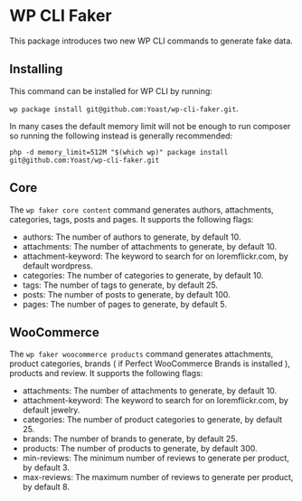 # WP CLI Faker

This package introduces two new WP CLI commands to generate fake data.

## Installing

This command can be installed for WP CLI by running:

`wp package install git@github.com:Yoast/wp-cli-faker.git`.

In many cases the default memory limit will not be enough to run composer so running the following instead is generally recommended:

`php -d memory_limit=512M "$(which wp)" package install git@github.com:Yoast/wp-cli-faker.git`


## Core

The `wp faker core content` command generates authors, attachments, categories, tags, posts and pages. It supports the following flags:
- authors: The number of authors to generate, by default 10.
- attachments: The number of attachments to generate, by default 10.
- attachment-keyword: The keyword to search for on loremflickr.com, by default wordpress.
- categories: The number of categories to generate, by default 10.
- tags: The number of tags to generate, by default 25.
- posts: The number of posts to generate, by default 100.
- pages: The number of pages to generate, by default 5.

## WooCommerce

The `wp faker woocommerce products` command generates attachments, product categories, brands ( if Perfect WooCommerce Brands is installed ), products and review. It supports the following flags:
- attachments: The number of attachments to generate, by default 10.
- attachment-keyword: The keyword to search for on loremflickr.com, by default jewelry.
- categories: The number of product categories to generate, by default 25.
- brands: The number of brands to generate, by default 25.
- products: The number of products to generate, by default 300.
- min-reviews: The minimum number of reviews to generate per product, by default 3.
- max-reviews: The maximum number of reviews to generate per product, by default 8.
